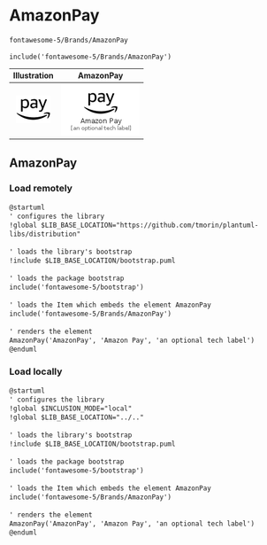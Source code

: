 # AmazonPay


```text
fontawesome-5/Brands/AmazonPay
```

```text
include('fontawesome-5/Brands/AmazonPay')
```



| Illustration | AmazonPay |
| :---: | :---: |
| ![illustration for Illustration](../../fontawesome-5/Brands/AmazonPay.png) | ![illustration for AmazonPay](../../fontawesome-5/Brands/AmazonPay.Local.png) |




## AmazonPay

### Load remotely
```plantuml
@startuml
' configures the library
!global $LIB_BASE_LOCATION="https://github.com/tmorin/plantuml-libs/distribution"

' loads the library's bootstrap
!include $LIB_BASE_LOCATION/bootstrap.puml

' loads the package bootstrap
include('fontawesome-5/bootstrap')

' loads the Item which embeds the element AmazonPay
include('fontawesome-5/Brands/AmazonPay')

' renders the element
AmazonPay('AmazonPay', 'Amazon Pay', 'an optional tech label')
@enduml
```

### Load locally
```plantuml
@startuml
' configures the library
!global $INCLUSION_MODE="local"
!global $LIB_BASE_LOCATION="../.."

' loads the library's bootstrap
!include $LIB_BASE_LOCATION/bootstrap.puml

' loads the package bootstrap
include('fontawesome-5/bootstrap')

' loads the Item which embeds the element AmazonPay
include('fontawesome-5/Brands/AmazonPay')

' renders the element
AmazonPay('AmazonPay', 'Amazon Pay', 'an optional tech label')
@enduml
```

